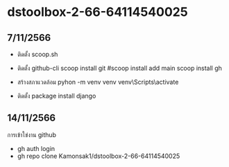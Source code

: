 # dstoolbox-2-66-64114540025
## 7/11/2566
  *  ติดตั้ง scoop.sh

  * ติดตั้ง  github-cli
    scoop install git
    #scoop install add main
    scoop install gh
  * สร้างสภาแวดล้อม
      pyhon -m venv venv
      venv\Scripts\activate

  * ติดตั้ง package
      install django
## 14/11/2566
การเข้าใข่งาน github
  - gh auth login
  - gh repo clone Kamonsak1/dstoolbox-2-66-64114540025
